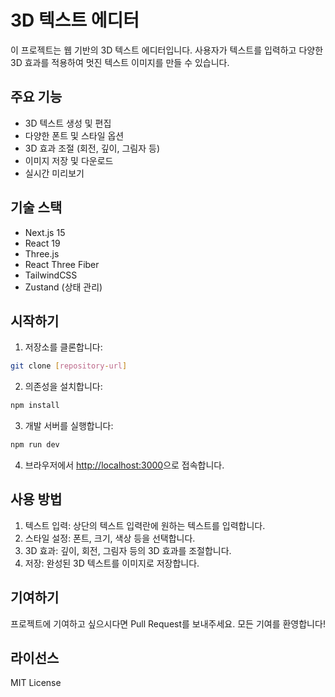 # 3D 텍스트 에디터

이 프로젝트는 웹 기반의 3D 텍스트 에디터입니다. 사용자가 텍스트를 입력하고 다양한 3D 효과를 적용하여 멋진 텍스트 이미지를 만들 수 있습니다.

## 주요 기능

- 3D 텍스트 생성 및 편집
- 다양한 폰트 및 스타일 옵션
- 3D 효과 조절 (회전, 깊이, 그림자 등)
- 이미지 저장 및 다운로드
- 실시간 미리보기

## 기술 스택

- Next.js 15
- React 19
- Three.js
- React Three Fiber
- TailwindCSS
- Zustand (상태 관리)

## 시작하기

1. 저장소를 클론합니다:
```bash
git clone [repository-url]
```

2. 의존성을 설치합니다:
```bash
npm install
```

3. 개발 서버를 실행합니다:
```bash
npm run dev
```

4. 브라우저에서 [http://localhost:3000](http://localhost:3000)으로 접속합니다.

## 사용 방법

1. 텍스트 입력: 상단의 텍스트 입력란에 원하는 텍스트를 입력합니다.
2. 스타일 설정: 폰트, 크기, 색상 등을 선택합니다.
3. 3D 효과: 깊이, 회전, 그림자 등의 3D 효과를 조절합니다.
4. 저장: 완성된 3D 텍스트를 이미지로 저장합니다.

## 기여하기

프로젝트에 기여하고 싶으시다면 Pull Request를 보내주세요. 모든 기여를 환영합니다!

## 라이선스

MIT License
